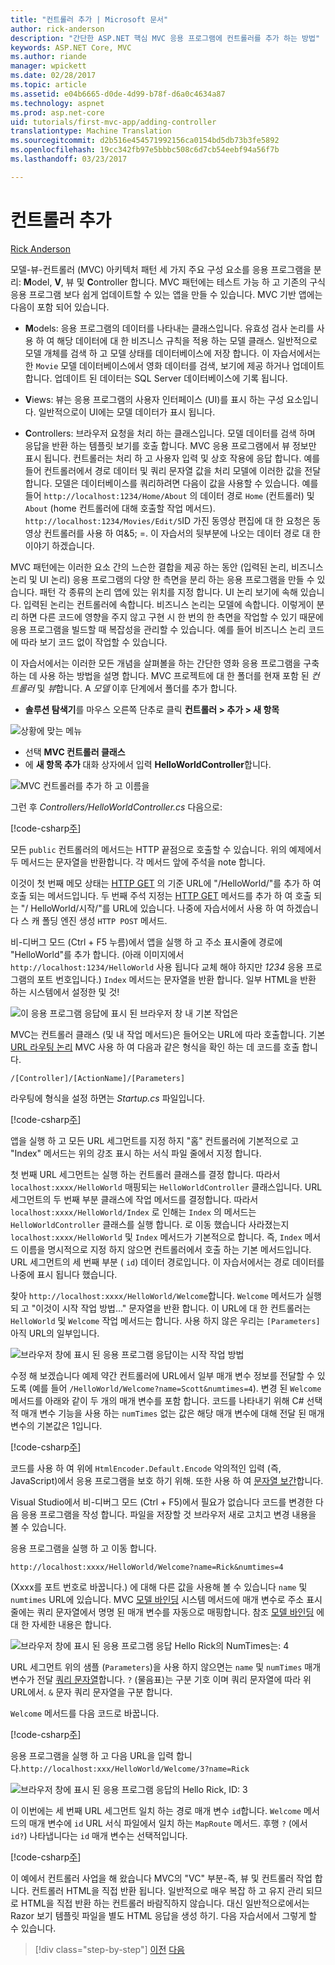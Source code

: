 ```yaml
---
title: "컨트롤러 추가 | Microsoft 문서"
author: rick-anderson
description: "간단한 ASP.NET 핵심 MVC 응용 프로그램에 컨트롤러를 추가 하는 방법"
keywords: ASP.NET Core, MVC
ms.author: riande
manager: wpickett
ms.date: 02/28/2017
ms.topic: article
ms.assetid: e04b6665-d0de-4d99-b78f-d6a0c4634a87
ms.technology: aspnet
ms.prod: asp.net-core
uid: tutorials/first-mvc-app/adding-controller
translationtype: Machine Translation
ms.sourcegitcommit: d2b516e454571992156ca0154bd5db73b3fe5892
ms.openlocfilehash: 19cc342fb97e5bbbc508c6d7cb54eebf94a56f7b
ms.lasthandoff: 03/23/2017

---
```

# <a name="adding-a-controller"></a>컨트롤러 추가

[Rick Anderson](https://twitter.com/RickAndMSFT)

모델-뷰-컨트롤러 (MVC) 아키텍처 패턴 세 가지 주요 구성 요소를 응용 프로그램을 분리: **M**odel, **V**, 뷰 및 **C**ontroller 합니다. MVC 패턴에는 테스트 가능 하 고 기존의 구식 응용 프로그램 보다 쉽게 업데이트할 수 있는 앱을 만들 수 있습니다. MVC 기반 앱에는 다음이 포함 되어 있습니다.

* **M**odels: 응용 프로그램의 데이터를 나타내는 클래스입니다. 유효성 검사 논리를 사용 하 여 해당 데이터에 대 한 비즈니스 규칙을 적용 하는 모델 클래스. 일반적으로 모델 개체를 검색 하 고 모델 상태를 데이터베이스에 저장 합니다. 이 자습서에서는 한 `Movie` 모델 데이터베이스에서 영화 데이터를 검색, 보기에 제공 하거나 업데이트 합니다. 업데이트 된 데이터는 SQL Server 데이터베이스에 기록 됩니다.

* **V**iews: 뷰는 응용 프로그램의 사용자 인터페이스 (UI)를 표시 하는 구성 요소입니다. 일반적으로이 UI에는 모델 데이터가 표시 됩니다.

* **C**ontrollers: 브라우저 요청을 처리 하는 클래스입니다. 모델 데이터를 검색 하며 응답을 반환 하는 템플릿 보기를 호출 합니다. MVC 응용 프로그램에서 뷰 정보만 표시 됩니다. 컨트롤러는 처리 하 고 사용자 입력 및 상호 작용에 응답 합니다. 예를 들어 컨트롤러에서 경로 데이터 및 쿼리 문자열 값을 처리 모델에 이러한 값을 전달 합니다. 모델은 데이터베이스를 쿼리하려면 다음이 값을 사용할 수 있습니다. 예를 들어 `http://localhost:1234/Home/About` 의 데이터 경로 `Home` (컨트롤러) 및 `About` (home 컨트롤러에 대해 호출할 작업 메서드). `http://localhost:1234/Movies/Edit/5`ID 가진 동영상 편집에 대 한 요청은 동영상 컨트롤러를 사용 하 여&5; =.  이 자습서의 뒷부분에 나오는 데이터 경로 대 한 이야기 하겠습니다.

MVC 패턴에는 이러한 요소 간의 느슨한 결합을 제공 하는 동안 (입력된 논리, 비즈니스 논리 및 UI 논리) 응용 프로그램의 다양 한 측면을 분리 하는 응용 프로그램을 만들 수 있습니다. 패턴 각 종류의 논리 앱에 있는 위치를 지정 합니다. UI 논리 보기에 속해 있습니다. 입력된 논리는 컨트롤러에 속합니다. 비즈니스 논리는 모델에 속합니다. 이렇게이 분리 하면 다른 코드에 영향을 주지 않고 구현 시 한 번의 한 측면을 작업할 수 있기 때문에 응용 프로그램을 빌드할 때 복잡성을 관리할 수 있습니다. 예를 들어 비즈니스 논리 코드에 따라 보기 코드 없이 작업할 수 있습니다.

이 자습서에서는 이러한 모든 개념을 살펴볼을 하는 간단한 영화 응용 프로그램을 구축 하는 데 사용 하는 방법을 설명 합니다. MVC 프로젝트에 대 한 폴더를 현재 포함 된 *컨트롤러* 및 *뷰*합니다. A *모델* 이후 단계에서 폴더를 추가 합니다.

* **솔루션 탐색기**를 마우스 오른쪽 단추로 클릭 **컨트롤러 > 추가 > 새 항목**

![상황에 맞는 메뉴](adding-controller/_static/add_controller.png)

* 선택 **MVC 컨트롤러 클래스**
* 에 **새 항목 추가** 대화 상자에서 입력 **HelloWorldController**합니다.

![MVC 컨트롤러를 추가 하 고 이름을](adding-controller/_static/ac.png)

그런 후 *Controllers/HelloWorldController.cs* 다음으로:

[!code-csharp[주](start-mvc/sample/MvcMovie/Controllers/HelloWorldController.cs?name=snippet_1)]

모든 `public` 컨트롤러의 메서드는 HTTP 끝점으로 호출할 수 있습니다. 위의 예제에서 두 메서드는 문자열을 반환합니다.  각 메서드 앞에 주석을 note 합니다.

이것이 첫 번째 메모 상태는 [HTTP GET](http://www.w3schools.com/tags/ref_httpmethods.asp) 의 기준 URL에 "/HelloWorld/"를 추가 하 여 호출 되는 메서드입니다. 두 번째 주석 지정는 [HTTP GET](http://www.w3.org/Protocols/rfc2616/rfc2616-sec9.html) 메서드를 추가 하 여 호출 되는 "/ HelloWorld/시작/"를 URL에 있습니다. 나중에 자습서에서 사용 하 여 하겠습니다 스 캐 폴딩 엔진 생성 `HTTP POST` 메서드.

비-디버그 모드 (Ctrl + F5 누름)에서 앱을 실행 하 고 주소 표시줄에 경로에 "HelloWorld"를 추가 합니다. (아래 이미지에서 `http://localhost:1234/HelloWorld` 사용 됩니다 교체 해야 하지만 *1234* 응용 프로그램의 포트 번호입니다.) `Index` 메서드는 문자열을 반환 합니다. 일부 HTML을 반환 하는 시스템에서 설정한 및 것!

![이 응용 프로그램 응답에 표시 된 브라우저 창 내 기본 작업은](adding-controller/_static/hell1.png)

MVC는 컨트롤러 클래스 (및 내 작업 메서드)은 들어오는 URL에 따라 호출합니다. 기본 [URL 라우팅 논리](../../mvc/controllers/routing.md) MVC 사용 하 여 다음과 같은 형식을 확인 하는 데 코드를 호출 합니다.

`/[Controller]/[ActionName]/[Parameters]`

라우팅에 형식을 설정 하면는 *Startup.cs* 파일입니다.

[!code-csharp[주](start-mvc/sample/MvcMovie/Startup.cs?name=snippet_1&highlight=5)]

앱을 실행 하 고 모든 URL 세그먼트를 지정 하지 "홈" 컨트롤러에 기본적으로 고 "Index" 메서드는 위의 강조 표시 하는 서식 파일 줄에서 지정 합니다.

첫 번째 URL 세그먼트는 실행 하는 컨트롤러 클래스를 결정 합니다. 따라서 `localhost:xxxx/HelloWorld` 매핑되는 `HelloWorldController` 클래스입니다. URL 세그먼트의 두 번째 부분 클래스에 작업 메서드를 결정합니다. 따라서 `localhost:xxxx/HelloWorld/Index` 로 인해는 `Index` 의 메서드는 `HelloWorldController` 클래스를 실행 합니다. 로 이동 했습니다 사라졌는지 `localhost:xxxx/HelloWorld` 및 `Index` 메서드가 기본적으로 합니다. 즉, `Index` 메서드 이름을 명시적으로 지정 하지 않으면 컨트롤러에서 호출 하는 기본 메서드입니다. URL 세그먼트의 세 번째 부분 ( `id`) 데이터 경로입니다. 이 자습서에서는 경로 데이터를 나중에 표시 됩니다 했습니다.

찾아 `http://localhost:xxxx/HelloWorld/Welcome`합니다. `Welcome` 메서드가 실행 되 고 "이것이 시작 작업 방법..." 문자열을 반환 합니다. 이 URL에 대 한 컨트롤러는 `HelloWorld` 및 `Welcome` 작업 메서드는 합니다. 사용 하지 않은 우리는 `[Parameters]` 아직 URL의 일부입니다.

![브라우저 창에 표시 된 응용 프로그램 응답이는 시작 작업 방법](adding-controller/_static/welcome.png)

수정 해 보겠습니다 예제 약간 컨트롤러에 URL에서 일부 매개 변수 정보를 전달할 수 있도록 (예를 들어 `/HelloWorld/Welcome?name=Scott&numtimes=4`).  변경 된 `Welcome` 메서드를 아래와 같이 두 개의 매개 변수를 포함 합니다. 코드를 나타내기 위해 C# 선택적 매개 변수 기능을 사용 하는 `numTimes` 없는 값은 해당 매개 변수에 대해 전달 된 매개 변수의 기본값은 1입니다.

[!code-csharp[주](start-mvc/sample/MvcMovie/Controllers/HelloWorldController.cs?name=snippet_2)]

코드를 사용 하 여 위에 `HtmlEncoder.Default.Encode` 악의적인 입력 (즉, JavaScript)에서 응용 프로그램을 보호 하기 위해. 또한 사용 하 여 [문자열 보간](https://docs.microsoft.com/dotnet/articles/csharp/language-reference/keywords/interpolated-strings)합니다.

Visual Studio에서 비-디버그 모드 (Ctrl + F5)에서 필요가 없습니다 코드를 변경한 다음 응용 프로그램을 작성 합니다. 파일을 저장할 것 브라우저 새로 고치고 변경 내용을 볼 수 있습니다.

응용 프로그램을 실행 하 고 이동 합니다.

   `http://localhost:xxxx/HelloWorld/Welcome?name=Rick&numtimes=4`

(Xxxx를 포트 번호로 바꿉니다.) 에 대해 다른 값을 사용해 볼 수 있습니다 `name` 및 `numtimes` URL에 있습니다. MVC [모델 바인딩](../../mvc/models/model-binding.md) 시스템 메서드에 매개 변수로 주소 표시줄에는 쿼리 문자열에서 명명 된 매개 변수를 자동으로 매핑합니다. 참조 [모델 바인딩](../../mvc/models/model-binding.md) 에 대 한 자세한 내용은 합니다.

![브라우저 창에 표시 된 응용 프로그램 응답 Hello Rick의 NumTimes는: 4](adding-controller/_static/rick4.png)

URL 세그먼트 위의 샘플 (`Parameters`)을 사용 하지 않으면는 `name` 및 `numTimes` 매개 변수가 전달 [쿼리 문자열](http://en.wikipedia.org/wiki/Query_string)합니다. `?` (물음표)는 구분 기호 이며 쿼리 문자열에 따라 위 URL에서. `&` 문자 쿼리 문자열을 구분 합니다.

`Welcome` 메서드를 다음 코드로 바꿉니다.

[!code-csharp[주](start-mvc/sample/MvcMovie/Controllers/HelloWorldController.cs?name=snippet_3)]

응용 프로그램을 실행 하 고 다음 URL을 입력 합니다.`http://localhost:xxx/HelloWorld/Welcome/3?name=Rick`

![브라우저 창에 표시 된 응용 프로그램 응답의 Hello Rick, ID: 3](adding-controller/_static/rick_routedata.png)

이 이번에는 세 번째 URL 세그먼트 일치 하는 경로 매개 변수 `id`합니다. `Welcome` 메서드의 매개 변수에 `id` URL 서식 파일에서 일치 하는 `MapRoute` 메서드. 후행 `?` (에서 `id?`) 나타냅니다는 `id` 매개 변수는 선택적입니다.

[!code-csharp[주](start-mvc/sample/MvcMovie/Startup.cs?name=snippet_1&highlight=5)]

이 예에서 컨트롤러 사업을 해 왔습니다 MVC의 "VC" 부분-즉, 뷰 및 컨트롤러 작업 합니다. 컨트롤러 HTML을 직접 반환 됩니다. 일반적으로 매우 복잡 하 고 유지 관리 되므로 HTML을 직접 반환 하는 컨트롤러 바람직하지 않습니다. 대신 일반적으로에서는 Razor 보기 템플릿 파일을 별도 HTML 응답을 생성 하기. 다음 자습서에서 그렇게 할 수 있습니다.

>[!div class="step-by-step"]
[이전](start-mvc.md)
[다음](adding-view.md)  

